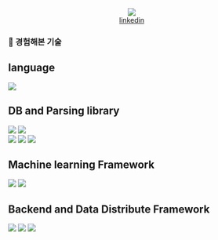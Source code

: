 <div align="center">
  <img src="https://capsule-render.vercel.app/api?type=waving&color=auto&height=300&section=header&text=I'm%20SKY&fontSize=90" />
</div>

<div align="center">
  <a href="https://www.linkedin.com/in/%ED%95%98%EB%8A%98-%EC%9E%84-36992318b/">linkedin</a>
</div>


<h3> 📕 경험해본 기술</h3>

<div style="text-align:left">
  <h2> language </h2>
  <img src="https://img.shields.io/badge/python-3776AB?style=flat-square&logo=python&logoColor=yellow"/>
<!--   <img src="https://img.shields.io/badge/scala-DC322F?style=flat-square&logo=scala&logoColor=black"/>
  <img src="https://img.shields.io/badge/rust-DC322F?style=flat-square&logo=rust&logoColor=black"/>  -->
  </br>

  <h2> DB and Parsing library </h2>
  <img src="https://img.shields.io/badge/Selenium-43B02A?style=flat-square&logo=Selenium&logoColor=green"/>
  <img src="https://img.shields.io/badge/beautifulSoup-E25A1C?style=flat-square&logo=beautifulSoup&logoColor=white"/></br>
  <img src="https://img.shields.io/badge/mariaDB-003545?style=flat-square&logo=mariadb&logoColor=white"/>
  <img src="https://img.shields.io/badge/Mysql-4479A1?style=flat-square&logo=Mysql&logoColor=white"/> 
  <img src="https://img.shields.io/badge/MongoDB-47A248?style=flat-square&logo=MongoDB&logoColor=white"/>
  </br>

  <h2> Machine learning Framework </h2>
  <img src="https://img.shields.io/badge/keras-D00000?style=flat-square&logo=keras&logoColor=white"/>
  <img src="https://img.shields.io/badge/tensorflow-FF6F00?style=flat-square&logo=tensorflow&logoColor=white"/></br>

  <h2> Backend and Data Distribute Framework </h2>
  <img src="https://img.shields.io/badge/FastAPI-009688?style=flat-square&logo=FastAPI&logoColor=white"/> 
<!--   <img src="https://img.shields.io/badge/Django-092E20?style=flat-square&logo=Django&logoColor=white"/></br>
  <img src="https://img.shields.io/badge/apache spark-E25A1C?style=flat-square&logo=apache spark&logoColor=white"/> -->
  <img src="https://img.shields.io/badge/apache kafka-231F20?style=flat-square&logo=apache kafka&logoColor=white"/>
  <img src="https://img.shields.io/badge/apache airflow-017CEE?style=flat-square&logo=apache airflow&logoColor=white"/>
</div>

